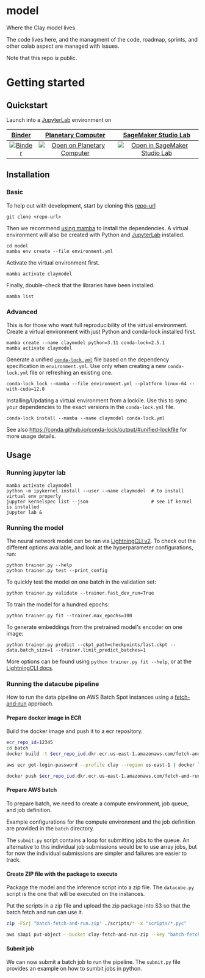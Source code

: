 # model
Where the Clay model lives

The code lives here, and the managment of the code, roadmap, sprints, and other colab aspect are managed with Issues.


Note that this repo *is* public.

# Getting started

## Quickstart

Launch into a [JupyterLab](https://jupyterlab.readthedocs.io) environment on

| [Binder](https://mybinder.readthedocs.io/en/latest) | [Planetary Computer](https://planetarycomputer.microsoft.com) | [SageMaker Studio Lab](https://studiolab.sagemaker.aws) |
|:--:|:--:|:--:|
| [![Binder](https://mybinder.org/badge_logo.svg)](https://mybinder.org/v2/gh/Clay-foundation/model/main) | [![Open on Planetary Computer](https://img.shields.io/badge/Open-Planetary%20Computer-black?style=flat&logo=microsoft)](https://pccompute.westeurope.cloudapp.azure.com/compute/hub/user-redirect/git-pull?repo=https%3A%2F%2Fgithub.com%2FClay-foundation%2Fmodel&urlpath=lab%2Ftree%2Fmodel%2Fplaceholder.ipynb&branch=main) | [![Open in SageMaker Studio Lab](https://studiolab.sagemaker.aws/studiolab.svg)](https://studiolab.sagemaker.aws/import/github/Clay-foundation/model/blob/main/placeholder.ipynb) |

## Installation

### Basic

To help out with development, start by cloning this [repo-url](/../../)

    git clone <repo-url>

Then we recommend [using mamba](https://mamba.readthedocs.io/en/latest/installation.html)
to install the dependencies.
A virtual environment will also be created with Python and
[JupyterLab](https://github.com/jupyterlab/jupyterlab) installed.

    cd model
    mamba env create --file environment.yml

Activate the virtual environment first.

    mamba activate claymodel

Finally, double-check that the libraries have been installed.

    mamba list

### Advanced

This is for those who want full reproducibility of the virtual environment.
Create a virtual environment with just Python and conda-lock installed first.

    mamba create --name claymodel python=3.11 conda-lock=2.5.1
    mamba activate claymodel

Generate a unified [`conda-lock.yml`](https://github.com/conda/conda-lock) file
based on the dependency specification in `environment.yml`. Use only when
creating a new `conda-lock.yml` file or refreshing an existing one.

    conda-lock lock --mamba --file environment.yml --platform linux-64 --with-cuda=12.0

Installing/Updating a virtual environment from a lockile. Use this to sync your
dependencies to the exact versions in the `conda-lock.yml` file.

    conda-lock install --mamba --name claymodel conda-lock.yml

See also https://conda.github.io/conda-lock/output/#unified-lockfile for more
usage details.

## Usage

### Running jupyter lab

    mamba activate claymodel
    python -m ipykernel install --user --name claymodel  # to install virtual env properly
    jupyter kernelspec list --json                       # see if kernel is installed
    jupyter lab &


### Running the model

The neural network model can be ran via
[LightningCLI v2](https://pytorch-lightning.medium.com/introducing-lightningcli-v2supercharge-your-training-c070d43c7dd6).
To check out the different options available, and look at the hyperparameter
configurations, run:

    python trainer.py --help
    python trainer.py test --print_config

To quickly test the model on one batch in the validation set:

    python trainer.py validate --trainer.fast_dev_run=True

To train the model for a hundred epochs:

    python trainer.py fit --trainer.max_epochs=100

To generate embeddings from the pretrained model's encoder on one image:

    python trainer.py predict --ckpt_path=checkpoints/last.ckpt --data.batch_size=1 --trainer.limit_predict_batches=1

More options can be found using `python trainer.py fit --help`, or at the
[LightningCLI docs](https://lightning.ai/docs/pytorch/2.1.0/cli/lightning_cli.html).

### Running the datacube pipeline

How to run the data pipeline on AWS Batch Spot instances using
a [fetch-and-run](https://aws.amazon.com/blogs/compute/creating-a-simple-fetch-and-run-aws-batch-job/)
approach.

#### Prepare docker image in ECR

Build the docker image and push it to a ecr repository.

```bash
ecr_repo_id=12345
cd batch
docker build -t $ecr_repo_iud.dkr.ecr.us-east-1.amazonaws.com/fetch-and-run .

aws ecr get-login-password --profile clay --region us-east-1 | docker login --username AWS --password-stdin $ecr_repo_iud.dkr.ecr.us-east-1.amazonaws.com

docker push $ecr_repo_iud.dkr.ecr.us-east-1.amazonaws.com/fetch-and-run:latest
```
#### Prepare AWS batch

To prepare batch, we need to create a compute environment, job queue, and job
definition.

Example configurations for the compute environment and the job definition are
provided in the `batch` directory.

The `submit.py` script contains a loop for submitting jobs to the queue. An
alternative to this individual job submissions would be to use array jobs, but
for now the individual submissions are simpler and failures are easier to track.

#### Create ZIP file with the package to execute

Package the model and the inference script into a zip file. The `datacube.py`
script is the one that will be executed on the instances.

Put the scripts in a zip file and upload the zip package into S3 so that
the batch fetch and run can use it.

```bash
zip -FSrj "batch-fetch-and-run.zip" ./scripts/* -x "scripts/*.pyc"

aws s3api put-object --bucket clay-fetch-and-run-zip --key "batch-fetch-and-run.zip" --body "batch-fetch-and-run.zip"
```

#### Submit job

We can now submit a batch job to run the pipeline. The `submit.py` file
provides an example on how to sumbit jobs in python.
